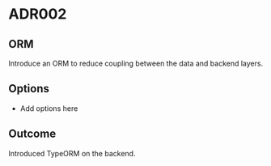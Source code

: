# ADR002
## ORM
Introduce an ORM to reduce coupling between the data and backend layers.

## Options
- Add options here

## Outcome
Introduced TypeORM on the backend. 
